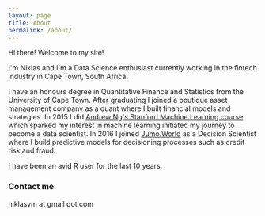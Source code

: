 ```yaml
---
layout: page
title: About
permalink: /about/
---
```


Hi there! Welcome to my site!

I'm Niklas and I'm a Data Science enthusiast currently working in the fintech industry in Cape Town, South Africa.

I have an honours degree in Quantitative Finance and Statistics from the University of Cape Town. After graduating I joined a boutique asset management company as a quant where I built financial models and strategies. In 2015 I did [Andrew Ng's Stanford Machine Learning course](https://www.coursera.org/learn/machine-learning) which sparked my interest in machine learning initiated my journey to become a data scientist. In 2016 I joined [Jumo.World](http://jumo.world) as a Decision Scientist where I build predictive models for decisioning processes such as credit risk and fraud.

I have been an avid R user for the last 10 years.

### Contact me

niklasvm at gmail dot com